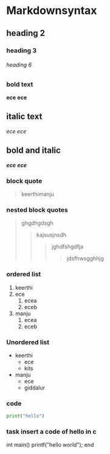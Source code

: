 # Markdownsyntax
## heading 2
### heading 3
###### heading 6
### bold text
**ece**
__ece__
## italic text
*ece*
_ece_
## bold and italic
**_ece_**
__*ece*__
### block quote
> keerthimanju
### nested block quotes
> ghgdhgdsgh
>> kajsusjnsdh
>>> jghdfshgdfja
>>>> jdsfhwsgghhjg
### ordered list
1. keerthi
2. ece 
    1. ecea
    2. eceb
3. manju
    1. ecea
    2. eceb
### Unordered list
- keerthi 
    * ece
    * kits
- manju
    + ece
    + giddalur
### code
```python
print("hello")
```
### task insert a code of hello in c
int main()
printf("hello world");
end
